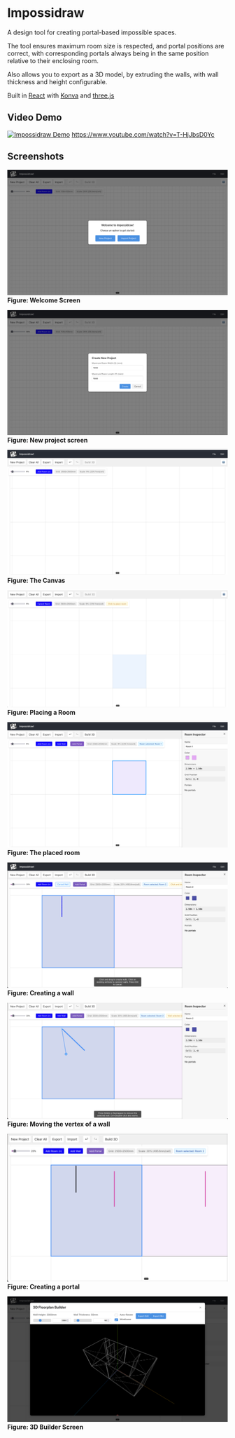 # Impossidraw

A design tool for creating portal-based impossible spaces. 

The tool ensures maximum room size is respected, and portal positions are correct, with corresponding portals always being in the same position relative to their enclosing room. 

Also allows you to export as a 3D model, by extruding the walls, with wall thickness and height configurable.

Built in [React](https://github.com/facebook/react) with [Konva](https://github.com/konvajs/konva) and [three.js](https://github.com/mrdoob/three.js)

## Video Demo

[![Impossidraw Demo](https://img.youtube.com/vi/T-HjJbsD0Yc/0.jpg)](https://www.youtube.com/watch?v=T-HjJbsD0Yc)
https://www.youtube.com/watch?v=T-HjJbsD0Yc

## Screenshots

![Welcome Screen](/_docs/images/welcomeimpo.jpg)
**Figure: Welcome Screen**

![New Project Screen](/_docs/images/newprojimpo.jpg)
**Figure: New project screen**

![Canvas View](/_docs/images/canvasimpo.jpg)
**Figure: The Canvas**

![Room Placement](/_docs/images/placeroomimpo.png)
**Figure: Placing a Room**

![Placed Room](/_docs/images/roomplaceimpo.jpg)
**Figure: The placed room**

![Wall Creation](/_docs/images/create_wall_preview.png)
**Figure: Creating a wall**

![Vertex Movement](/_docs/images/moving_vertex.png)
**Figure: Moving the vertex of a wall**

![Portal Creation](/_docs/images/create_portal.png)
**Figure: Creating a portal**

![3D Builder](/_docs/images/3dbuilder.jpg)
**Figure: 3D Builder Screen**